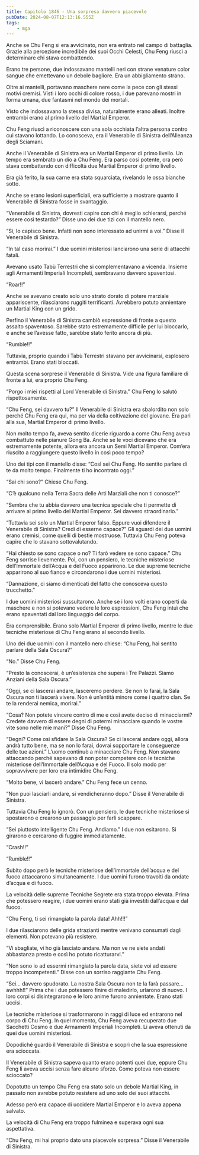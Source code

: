```yaml
---
title: Capitolo 1846 - Una sorpresa davvero piacevole
pubDate: 2024-08-07T12:13:16.555Z
tags:
    - mga
---
```



Anche se Chu Feng si era avvicinato, non era entrato nel campo di battaglia. Grazie alla percezione incredibile dei suoi Occhi Celesti, Chu Feng riuscì a determinare chi stava combattendo.


Erano tre persone, due indossavano mantelli neri con strane venature color sangue che emettevano un debole bagliore. Era un abbigliamento strano.


Oltre ai mantelli, portavano maschere nere come la pece con gli stessi motivi cremisi. Visti i loro occhi di colore rosso, i due parevano mostri in forma umana, due fantasmi nel mondo dei mortali.


Visto che indossavano la stessa divisa, naturalmente erano alleati. Inoltre entrambi erano al primo livello del Martial Emperor.


Chu Feng riuscì a riconoscere con una sola occhiata l’altra persona contro cui stavano lottando. Lo conosceva, era il Venerabile di Sinistra dell’Alleanza degli Sciamani.


Anche il Venerabile di Sinistra era un Martial Emperor di primo livello. Un tempo era sembrato un dio a Chu Feng. Era parso così potente, ora però stava combattendo con difficoltà due Martial Emperor di primo livello.


Era già ferito, la sua carne era stata squarciata, rivelando le ossa bianche sotto.

Anche se erano lesioni superficiali, era sufficiente a mostrare quanto il Venerabile di Sinistra fosse in svantaggio.

“Venerabile di Sinistra, dovresti capire con chi è meglio schierarsi, perché essere così testardo?” Disse uno dei due tizi con il mantello nero.


“Sì, lo capisco bene. Infatti non sono interessato ad unirmi a voi.” Disse il Venerabile di Sinistra.

“In tal caso morirai.” I due uomini misteriosi lanciarono una serie di attacchi fatali.


Avevano usato Tabù Terrestri che si complementavano a vicenda. Insieme agli Armamenti Imperiali Incompleti, sembravano davvero spaventosi.

“Roar!!”


Anche se avevano creato solo uno strato dorato di potere marziale appariscente, rilasciarono ruggiti terrificanti. Avrebbero potuto annientare un Martial King con un grido.


Perfino il Venerabile di Sinistra cambiò espressione di fronte a questo assalto spaventoso. Sarebbe stato estremamente difficile per lui bloccarlo, e anche se l’avesse fatto, sarebbe stato ferito ancora di più.


“Rumble!!”


Tuttavia, proprio quando i Tabù Terrestri stavano per avvicinarsi, esplosero entrambi. Erano stati bloccati.


Questa scena sorprese il Venerabile di Sinistra. Vide una figura familiare di fronte a lui, era proprio Chu Feng.

“Porgo i miei rispetti al Lord Venerabile di Sinistra." Chu Feng lo salutò rispettosamente.

“Chu Feng, sei davvero tu?” Il Venerabile di Sinistra era sbalordito non solo perché Chu Feng era qui, ma per via della coltivazione del giovane. Era pari alla sua, Martial Emperor di primo livello.


Non molto tempo fa, aveva sentito dicerie riguardo a come Chu Feng aveva combattuto nelle pianure Gong Ba. Anche se le voci dicevano che era estremamente potente, allora era ancora un Semi Martial Emperor. Com’era riuscito a raggiungere questo livello in così poco tempo?


Uno dei tipi con il mantello disse: “Così sei Chu Feng. Ho sentito parlare di te da molto tempo. Finalmente ti ho incontrato oggi.”


“Sai chi sono?” Chiese Chu Feng.

“C’è qualcuno nella Terra Sacra delle Arti Marziali che non ti conosce?”


“Sembra che tu abbia davvero una tecnica speciale che ti permette di arrivare al primo livello del Martial Emperor. Sei davvero straordinario.”

“Tuttavia sei solo un Martial Emperor falso. Eppure vuoi difendere il Venerabile di Sinistra? Credi di esserne capace?” Gli sguardi dei due uomini erano cremisi, come quelli di bestie mostruose. Tuttavia Chu Feng poteva capire che lo stavano sottovalutando.


“Hai chiesto se sono capace o no? Ti farò vedere se sono capace.” Chu Feng sorrise lievemente. Poi, con un pensiero, le tecniche misteriose dell’Immortale dell’Acqua e del Fuoco apparirono. Le due supreme tecniche apparirono al suo fianco e circondarono i due uomini misteriosi.


“Dannazione, ci siamo dimenticati del fatto che conosceva questo trucchetto.”


I due uomini misteriosi sussultarono. Anche se i loro volti erano coperti da maschere e non si potevano vedere le loro espressioni, Chu Feng intuì che erano spaventati dal loro linguaggio del corpo.


Era comprensibile. Erano solo Martial Emperor di primo livello, mentre le due tecniche misteriose di Chu Feng erano al secondo livello.


Uno dei due uomini con il mantello nero chiese: “Chu Feng, hai sentito parlare della Sala Oscura?”


“No.” Disse Chu Feng.


“Presto la conoscerai, è un’esistenza che supera i Tre Palazzi. Siamo Anziani della Sala Oscura.”


“Oggi, se ci lascerai andare, lasceremo perdere. Se non lo farai, la Sala Oscura non ti lascerà vivere. Non è un’entità minore come i quattro clan. Se te la renderai nemica, morirai.”

“Cosa? Non potete vincere contro di me e così avete deciso di minacciarmi? Credete davvero di essere degni di potermi minacciare quando le vostre vite sono nelle mie mani?” Disse Chu Feng.

“Degni? Come osi sfidare la Sala Oscura? Se ci lascerai andare oggi, allora andrà tutto bene, ma se non lo farai, dovrai sopportare le conseguenze delle tue azioni.” L’uomo continuò a minacciare Chu Feng. Non stavano attaccando perché sapevano di non poter competere con le tecniche misteriose dell’Immortale dell’Acqua e del Fuoco. Il solo modo per sopravvivere per loro era intimidire Chu Feng.


“Molto bene, vi lascerò andare.” Chu Feng fece un cenno.


“Non puoi lasciarli andare, si vendicheranno dopo.” Disse il Venerabile di Sinistra.


Tuttavia Chu Feng lo ignorò. Con un pensiero, le due tecniche misteriose si spostarono e crearono un passaggio per farli scappare.


“Sei piuttosto intelligente Chu Feng. Andiamo.” I due non esitarono. Si girarono e cercarono di fuggire immediatamente.

“Crash!!”

“Rumble!!”


Subito dopo però le tecniche misteriose dell’immortale dell’acqua e del fuoco attaccarono simultaneamente. I due uomini furono travolti da ondate d’acqua e di fuoco.


La velocità delle supreme Tecniche Segrete era stata troppo elevata. Prima che potessero reagire, i due uomini erano stati già investiti dall’acqua e dal fuoco.


“Chu Feng, ti sei rimangiato la parola data! Ahh!!!”


I due rilasciarono delle grida strazianti mentre venivano consumati dagli elementi. Non potevano più resistere.


“Vi sbagliate, vi ho già lasciato andare. Ma non ve ne siete andati abbastanza presto e così ho potuto ricatturarvi.”

“Non sono io ad essermi rimangiato la parola data, siete voi ad essere troppo incompetenti.” Disse con un sorriso raggiante Chu Feng.

“Sei… davvero spudorato. La nostra Sala Oscura non te la farà passare… awhhh!!” Prima che i due potessero finire di maledirlo, urlarono di nuovo. I loro corpi si disintegrarono e le loro anime furono annientate. Erano stati uccisi.


Le tecniche misteriose si trasformarono in raggi di luce ed entrarono nel corpo di Chu Feng. In quel momento, Chu Feng aveva recuperato due Sacchetti Cosmo e due Armamenti Imperiali Incompleti. Li aveva ottenuti da quei due uomini misteriosi.


Dopodiché guardò il Venerabile di Sinistra e scoprì che la sua espressione era scioccata.


Il Venerabile di Sinistra sapeva quanto erano potenti quei due, eppure Chu Feng li aveva uccisi senza fare alcuno sforzo. Come poteva non essere scioccato?


Dopotutto un tempo Chu Feng era stato solo un debole Martial King, in passato non avrebbe potuto resistere ad uno solo dei suoi attacchi.

Adesso però era capace di uccidere Martial Emperor e lo aveva appena salvato.


La velocità di Chu Feng era troppo fulminea e superava ogni sua aspettativa.

“Chu Feng, mi hai proprio dato una piacevole sorpresa.” Disse il Venerabile di Sinistra.







